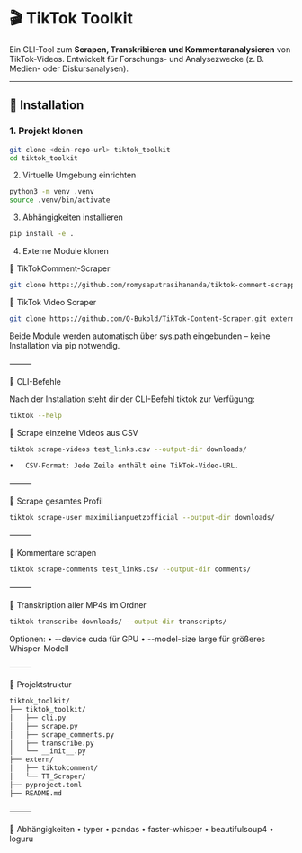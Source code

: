 # 🎬 TikTok Toolkit

Ein CLI-Tool zum **Scrapen, Transkribieren und Kommentaranalysieren** von TikTok-Videos. Entwickelt für Forschungs- und Analysezwecke (z. B. Medien- oder Diskursanalysen).

---

## 🔧 Installation

### 1. Projekt klonen

```bash
git clone <dein-repo-url> tiktok_toolkit
cd tiktok_toolkit
```

2. Virtuelle Umgebung einrichten

```bash
python3 -m venv .venv
source .venv/bin/activate
```

3. Abhängigkeiten installieren

```bash
pip install -e .
```

4. Externe Module klonen

🔹 TikTokComment-Scraper

```bash
git clone https://github.com/romysaputrasihananda/tiktok-comment-scrapper.git extern/tiktokcomment
```

🔹 TikTok Video Scraper

```bash
git clone https://github.com/Q-Bukold/TikTok-Content-Scraper.git extern/TT_Scraper
```

Beide Module werden automatisch über sys.path eingebunden – keine Installation via pip notwendig.

⸻

🚀 CLI-Befehle

Nach der Installation steht dir der CLI-Befehl tiktok zur Verfügung:

```bash
tiktok --help
```

🎥 Scrape einzelne Videos aus CSV

```bash
tiktok scrape-videos test_links.csv --output-dir downloads/
```

	•	CSV-Format: Jede Zeile enthält eine TikTok-Video-URL.

⸻

👤 Scrape gesamtes Profil

```bash
tiktok scrape-user maximilianpuetzofficial --output-dir downloads/
```

⸻

💬 Kommentare scrapen

```bash
tiktok scrape-comments test_links.csv --output-dir comments/
```

⸻

📝 Transkription aller MP4s im Ordner

```bash
tiktok transcribe downloads/ --output-dir transcripts/
```

Optionen:
	•	--device cuda für GPU
	•	--model-size large für größeres Whisper-Modell

⸻

📁 Projektstruktur

```bash
tiktok_toolkit/
├── tiktok_toolkit/
│   ├── cli.py
│   ├── scrape.py
│   ├── scrape_comments.py
│   ├── transcribe.py
│   └── __init__.py
├── extern/
│   ├── tiktokcomment/
│   └── TT_Scraper/
├── pyproject.toml
├── README.md
```

⸻

🧩 Abhängigkeiten
	•	typer
	•	pandas
	•	faster-whisper
	•	beautifulsoup4
	•	loguru
